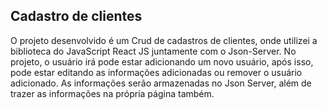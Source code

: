 ## Cadastro de clientes

O projeto desenvolvido é um Crud de cadastros de clientes, onde utilizei a biblioteca do JavaScript React JS juntamente com o Json-Server.
No projeto, o usuário irá pode estar adicionando um novo usuário, após isso, pode estar editando as informações adicionadas ou remover o usuário adicionado. As informações
serão armazenadas no Json Server, além de trazer as informações na própria página também.
